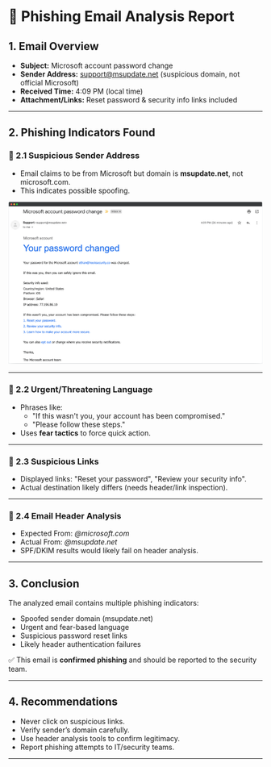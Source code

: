 # 📧 Phishing Email Analysis Report

## 1. Email Overview
- **Subject:** Microsoft account password change
- **Sender Address:** support@msupdate.net (suspicious domain, not official Microsoft)
- **Received Time:** 4:09 PM (local time)
- **Attachment/Links:** Reset password & security info links included

---

## 2. Phishing Indicators Found

### 🔹 2.1 Suspicious Sender Address
- Email claims to be from Microsoft but domain is **msupdate.net**, not microsoft.com.
- This indicates possible spoofing.

![Phishing Email Screenshot](./screenshots/spoofed-email.png)

---

### 🔹 2.2 Urgent/Threatening Language
- Phrases like:
  - "If this wasn't you, your account has been compromised."
  - "Please follow these steps."
- Uses **fear tactics** to force quick action.


---

### 🔹 2.3 Suspicious Links
- Displayed links: "Reset your password", "Review your security info".
- Actual destination likely differs (needs header/link inspection).


---

### 🔹 2.4 Email Header Analysis
- Expected From: *@microsoft.com*
- Actual From: *@msupdate.net*
- SPF/DKIM results would likely fail on header analysis.

---

## 3. Conclusion
The analyzed email contains multiple phishing indicators:
- Spoofed sender domain (msupdate.net)
- Urgent and fear-based language
- Suspicious password reset links
- Likely header authentication failures

✅ This email is **confirmed phishing** and should be reported to the security team.

---

## 4. Recommendations
- Never click on suspicious links.
- Verify sender’s domain carefully.
- Use header analysis tools to confirm legitimacy.
- Report phishing attempts to IT/security teams.

---
